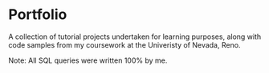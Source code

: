 # Portfolio
A collection of tutorial 
projects undertaken for learning purposes, along with code samples from 
my coursework at the Univeristy of Nevada, Reno.


Note:
All SQL queries were written 100% by me.

